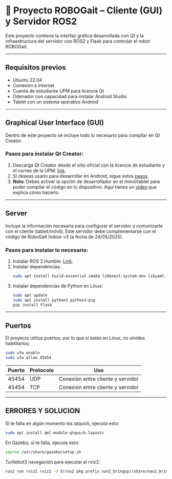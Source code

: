 # 🧠 Proyecto ROBOGait – Cliente (GUI) y Servidor ROS2

Este proyecto contiene la interfaz gráfica desarrollada con Qt y la infraestructura del servidor con ROS2 y Flask para controlar el robot ROBOGait.

---
## Requisitos previos
- Ubuntu 22.04
- Conexión a Internet
- Cuenta de estudiante UPM para licencia Qt
- Odenador con capacidad para instalar Android Studio
- Tablet con un sistema operativo Android
--- 

## Graphical User Interface (GUI)
Dentro de este proyecto se incluye todo lo necesario para compilar en Qt Creator.

### Pasos para instalar Qt Creator:
1. Descarga Qt Creator desde el sitio oficial con la licencia de estudiante y el correo de la UPM: [link](https://www.qt.io/qt-educational-license#application).
2. Si deseas usarlo para desarrollar en Android, sigue estos [pasos](https://doc.qt.io/qt-6/android-getting-started.html).
3. **Nota**: Debes activar la opción de desarrollador en el móvil/tablet para poder compilar el código en tu dispositivo. Aquí tienes un [video](https://youtu.be/f91wxQdP8Ak?si=0kSbNOwmc2m3rqNe) que explica cómo hacerlo.

---

## Server
Incluye la información necesaria para configurar el servidor y comunicarte con el cliente (tablet/móvil). Este servidor debe complementarse con el código de RoboGait Indoor v3 (a fecha de 24/05/2025).

### Pasos para instalar lo necesario:
1. Instalar ROS 2 Humble: [Link](https://docs.ros.org/en/humble/Installation/Ubuntu-Install-Debs.html).
2. Instalar dependencias:
    ```bash
    sudo apt install build-essential cmake libboost-system-dev libyaml-cpp-dev nlohmann-json3-dev libopencv-dev
    ```
3. Instalar dependencias de Python en Linux:
    ```bash
    sudo apt update
    sudo apt install python3 python3-pip
    pip install Flask
    ```

---

## Puertos
El proyecto utiliza puertos, por lo que si estás en Linux, no olvides habilitarlos:

```bash
sudo ufw enable
sudo ufw allow 45454
```
| Puerto | Protocolo | Uso                                   |
|--------|-----------|----------------------------------------|
| 45454  | UDP   | Conexión entre cliente y servidor     |
| 45454  | TCP   | Conexión entre cliente y servidor     |

---

## ERRORES Y SOLUCION
Si te falla en algún momento los qtquick, ejecuta esto:
```bash
sudo apt install qml-module-qtquick-layouts
```
En Gazebo, si te falla, ejecuta esto:
```bash
source /usr/share/gazebo/setup.sh
```
Turtlebot3 navegación para ejecutar el rviz2:
```bash
ros2 run rviz2 rviz2 -d $(ros2 pkg prefix nav2_bringup)/share/nav2_bringup/rviz/nav2_default_view.rviz
```